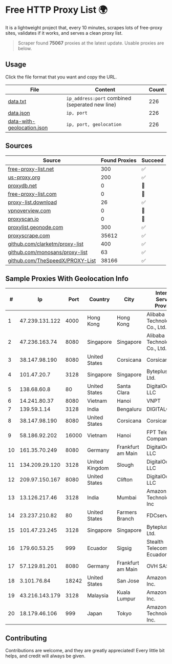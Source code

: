 
# Free HTTP Proxy List 🌍

It is a lightweight project that, every 10 minutes, scrapes lots of free-proxy sites, validates if it works, and serves a clean proxy list.


> Scraper found **75067** proxies at the latest update. Usable proxies are below.

## Usage

Click the file format that you want and copy the URL.


|File|Content|Count|
|----|-------|-----|
|[data.txt](https://raw.githubusercontent.com/themiralay/Proxy-List-World/master/data.txt)|`ip_address:port` combined (seperated new line)|226|
|[data.json](https://raw.githubusercontent.com/themiralay/Proxy-List-World/master/data.json)|`ip, port`|226|
|[data-with-geolocation.json](https://raw.githubusercontent.com/themiralay/Proxy-List-World/master/data-with-geolocation.json)|`ip, port, geolocation`|226|

## Sources

|Source|Found Proxies|Succeed|
|------|-------------|-------|
|[free-proxy-list.net](https://free-proxy-list.net)|300|✅|
|[us-proxy.org](https://www.us-proxy.org)|200|✅|
|[proxydb.net](http://proxydb.net)|0|🚫|
|[free-proxy-list.com](https://free-proxy-list.com/?page=&port=&type%5B%5D=http&type%5B%5D=https&up_time=0&search=Search)|0|🚫|
|[proxy-list.download](https://www.proxy-list.download/HTTP)|26|✅|
|[vpnoverview.com](https://vpnoverview.com/privacy/anonymous-browsing/free-proxy-servers)|0|🚫|
|[proxyscan.io](https://www.proxyscan.io)|0|🚫|
|[proxylist.geonode.com](https://proxylist.geonode.com/api/proxy-list?limit=300&page=1&sort_by=lastChecked&sort_type=desc&protocols=http,https)|300|✅|
|[proxyscrape.com](https://api.proxyscrape.com/v2/?request=displayproxies&protocol=http&timeout=10000&country=all&ssl=all&anonymity=all)|35612|✅|
|[github.com/clarketm/proxy-list](https://raw.githubusercontent.com/clarketm/proxy-list/master/proxy-list-raw.txt)|400|✅|
|[github.com/monosans/proxy-list](https://raw.githubusercontent.com/monosans/proxy-list/main/proxies/http.txt)|63|✅|
|[github.com/TheSpeedX/PROXY-List](https://raw.githubusercontent.com/TheSpeedX/PROXY-List/master/http.txt)|38166|✅|


## Sample Proxies With Geolocation Info

|#|Ip|Port|Country|City|Internet Service Provider|
|-|--|----|-------|----|-------------------------|
|1|47.239.131.122|4000|Hong Kong|Hong Kong|Alibaba (US) Technology Co., Ltd.|
|2|47.236.163.74|8080|Singapore|Singapore|Alibaba (US) Technology Co., Ltd.|
|3|38.147.98.190|8080|United States|Corsicana|Corsicana ISD|
|4|101.47.20.7|3128|Singapore|Singapore|Byteplus Pte. Ltd.|
|5|138.68.60.8|80|United States|Santa Clara|DigitalOcean, LLC|
|6|14.241.80.37|8080|Vietnam|Hanoi|VNPT|
|7|139.59.1.14|3128|India|Bengaluru|DIGITALOCEAN|
|8|38.147.98.190|8080|United States|Corsicana|Corsicana ISD|
|9|58.186.92.202|16000|Vietnam|Hanoi|FPT Telecom Company|
|10|161.35.70.249|8080|Germany|Frankfurt am Main|DigitalOcean, LLC|
|11|134.209.29.120|3128|United Kingdom|Slough|DigitalOcean, LLC|
|12|209.97.150.167|8080|United States|Clifton|DigitalOcean, LLC|
|13|13.126.217.46|3128|India|Mumbai|Amazon Technologies Inc|
|14|23.237.210.82|80|United States|Farmers Branch|FDCservers.net|
|15|101.47.23.245|3128|Singapore|Singapore|Byteplus Pte. Ltd.|
|16|179.60.53.25|999|Ecuador|Sigsig|Stealth Telecom del Ecuador|
|17|57.129.81.201|8080|Germany|Frankfurt am Main|OVH SAS|
|18|3.101.76.84|18242|United States|San Jose|Amazon.com, Inc.|
|19|43.216.143.179|3128|Malaysia|Kuala Lumpur|Amazon.com, Inc.|
|20|18.179.46.106|999|Japan|Tokyo|Amazon Technologies Inc.|



## Contributing

Contributions are welcome, and they are greatly appreciated! Every
little bit helps, and credit will always be given.

